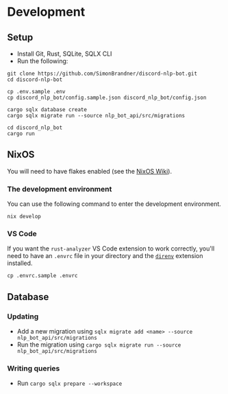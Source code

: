 # Development

## Setup

- Install Git, Rust, SQLite, SQLX CLI
- Run the following:

```console
git clone https://github.com/SimonBrandner/discord-nlp-bot.git
cd discord-nlp-bot

cp .env.sample .env
cp discord_nlp_bot/config.sample.json discord_nlp_bot/config.json

cargo sqlx database create
cargo sqlx migrate run --source nlp_bot_api/src/migrations

cd discord_nlp_bot
cargo run
```

## NixOS

You will need to have flakes enabled (see the [NixOS Wiki](https://nixos.wiki/wiki/Flakes)).

### The development environment

You can use the following command to enter the development environment.

```console
nix develop
```

### VS Code

If you want the `rust-analyzer` VS Code extension to work correctly, you'll need
to have an `.envrc` file in your directory and the
[`direnv`](https://marketplace.visualstudio.com/items?itemName=mkhl.direnv)
extension installed.

```console
cp .envrc.sample .envrc
```

## Database

### Updating

- Add a new migration using `sqlx migrate add <name> --source nlp_bot_api/src/migrations`
- Run the migration using `cargo sqlx migrate run --source nlp_bot_api/src/migrations`

### Writing queries

- Run `cargo sqlx prepare --workspace`
